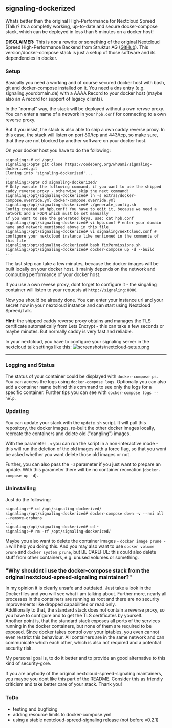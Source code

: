 ## signaling-dockerized
Whats better than the original High-Performance for Nextcloud Spreed (Talk)? Its a completly working, up-to-date and secure docker-compose stack, which can be deployed in less than 5 minutes on a docker host!  

**DISCLAIMER:** This is *not* a rewrite or something of the original Nextcloud Spreed High-Performance Backend from Struktur AG ([GitHub](https://github.com/strukturag/nextcloud-spreed-signaling)). This version/docker-compose stack is just a setup of those software and its dependencies in docker.

### Setup
Basically you need a working and of course secured docker host with bash, git and docker-compose installed on it.
You need a dns entry (e.g. signaling.yourdomain.de) with a AAAA Record to your docker host (maybe also an A record for support of legacy clients).

In the "normal" way, the stack will be deployed without a own rervse proxy. You can enter a name of a network in your `hpb.conf` for connecting to a own reverse proxy.

But if you insist, the stack is also able to ship a own caddy reverse proxy. In this case, the stack will listen on port 80/tcp and 443/tcp, so make sure, that they are not blocked by another software on your docker host.  

On your docker host you have to do the following:
```
signaling:~# cd /opt/
signaling:/opt# git clone https://codeberg.org/wh0ami/signaling-dockerized.git
Cloning into 'signaling-dockerized'...
...
signaling:/opt# cd signaling-dockerized/
# Only execute the following command, if you want to use the shipped caddy reverse proxy - otherwise skip the next command!
signaling:/opt/signaling-dockerized# ln -s extras/docker-compose.override.yml docker-compose.override.yml
signaling:/opt/signaling-dockerized# ./generate_config.sh
Config created at hpb.conf! You have to edit it, because we need a network and a FQDN which must be set manually
If you want to see the generated keys, use: cat hpb.conf
signaling:/opt/signaling-dockerized# vi hpb.conf # enter your domain name and network mentioned above in this file
signaling:/opt/signaling-dockerized# vi signaling/nextcloud.conf # configure your nextcloud instance like mentioned in the comments of this file
signaling:/opt/signaling-dockerized# bash fixPermissions.sh
signaling:/opt/signaling-dockerized# docker-compose up -d --build
...
```
The last step can take a few minutes, because the docker images will be built locally on your docker host. It mainly depends on the network and computing performance of your docker host.

If you use a own revese proxy, dont forget to configure it - the singaling container will listen to your requests at `http://signaling:8080`.

Now you should be already done. You can enter your instance url and your secret now in your nextcloud instance and can start using Nextcloud Spreed/Talk. 


**Hint:** the shipped caddy reverse proxy obtains and manages the TLS certificate automatically from Lets Encrypt - this can take a few seconds or maybe minutes. But normally caddy is very fast and reliable.  
  
In your nextcloud, you have to configure your signaling server in the nextcloud talk settings like this:
![screenshots/nextcloud-setup.png](https://codeberg.org/wh0ami/signaling-dockerized/raw/branch/main/screenshots/nextcloud-setup.png)  

---

### Logging and Status
The status of your container could be displayed with `docker-compose ps`.  
You can access the logs using `docker-compose logs`. Optionally you can also add a container name behind this command to see only the logs for a specific container. Further tips you can see with `docker-compose logs --help`.

### Updating
You can update your stack with the `update.sh` script. It will pull this repository, the docker images, re-built the other docker images locally, recreate the containers and delete old ("dangling") images.  

With the parameter `-n` you can run the script in a non-interactive mode - this will run the deletion of the old images with a force flag, so that you wont be asked whether you want delete those old images or not.  

Further, you can also pass the `-d` parameter if you just want to prepare an update. With this parameter there will be no container recreation (`docker-compose up -d`).  

### Uninstalling
Just do the following:
```
signaling:~# cd /opt/signaling-dockerized/
signaling:/opt/signaling-dockerized# docker-compose down -v --rmi all --remove-orphans
...
signaling:/opt/signaling-dockerized# cd ~
signaling:~# rm -rf /opt/signaling-dockerized/
```
Maybe you also want to delete the container images - `docker image prune -a` will help you doing this. And you may also want to use `docker volume prune` and `docker system prune`, but BE CAREFUL: this could also delete stuff from other containers, e.g. unused volumes or something.

### "Why shouldnt i use the docker-compose stack from the original nextcloud-spreed-signaling maintainer?"
In my opinion it is clearly unsafe and outdated. Just take a look in the Dockerfiles and you will see what i am talking about. Further more, nearly all processes in the containers are running as root and there are no security improvements like dropped capabilities or read only.  
Additionally to that, the standard stack does not contain a reverse proxy, so you have to configure and to get the TLS certificates by yourself.  
Another point is, that the standard stack exposes all ports of the services running in the docker containers, but none of them are required to be exposed. Since docker takes control over your iptables, you even cannot even restrict this behaviour. All containers are in the same network and can communicate which each other, which is also not required and a potential security risk.  
  
My personal goal is, to do it better and to provide an good alternative to this kind of security-gore.  

If you are anybody of the original nextcloud-spreed-signaling maintainers, you maybe you dont like this part of the README. Consider this as friendly criticism and take better care of your stack. Thank you!  

### ToDo
- testing and bugfixing
- adding resource limits to docker-compose.yml
- using a stable nextcloud-spreed-signaling release (not before v0.2.1)

